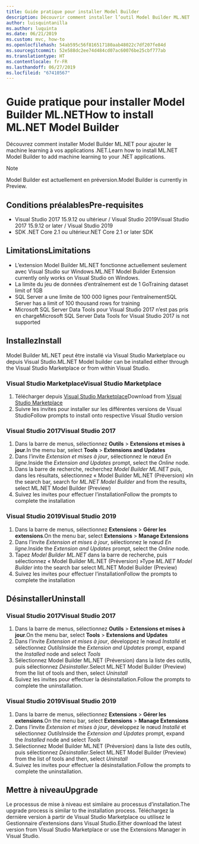 ```yaml
---
title: Guide pratique pour installer Model Builder
description: Découvrir comment installer l’outil Model Builder ML.NET
author: luisquintanilla
ms.author: luquinta
ms.date: 06/21/2019
ms.custom: mvc, how-to
ms.openlocfilehash: 54ab595c56f816517180aab48022c7df207fe84d
ms.sourcegitcommit: 52e588dc2ee74d484cd07ac60076be25cbf777ab
ms.translationtype: HT
ms.contentlocale: fr-FR
ms.lasthandoff: 06/27/2019
ms.locfileid: "67410567"
---
```

# <a name="how-to-install-mlnet-model-builder"></a><span data-ttu-id="4ab63-103">Guide pratique pour installer Model Builder ML.NET</span><span class="sxs-lookup"><span data-stu-id="4ab63-103">How to install ML.NET Model Builder</span></span>

<span data-ttu-id="4ab63-104">Découvrez comment installer Model Builder ML.NET pour ajouter le machine learning à vos applications .NET.</span><span class="sxs-lookup"><span data-stu-id="4ab63-104">Learn how to install ML.NET Model Builder to add machine learning to your .NET applications.</span></span>

> [!NOTE]
> <span data-ttu-id="4ab63-105">Model Builder est actuellement en préversion.</span><span class="sxs-lookup"><span data-stu-id="4ab63-105">Model Builder is currently in Preview.</span></span>

## <a name="pre-requisites"></a><span data-ttu-id="4ab63-106">Conditions préalables</span><span class="sxs-lookup"><span data-stu-id="4ab63-106">Pre-requisites</span></span>

- <span data-ttu-id="4ab63-107">Visual Studio 2017 15.9.12 ou ultérieur / Visual Studio 2019</span><span class="sxs-lookup"><span data-stu-id="4ab63-107">Visual Studio 2017 15.9.12 or later / Visual Studio 2019</span></span>
- <span data-ttu-id="4ab63-108">SDK .NET Core 2.1 ou ultérieur</span><span class="sxs-lookup"><span data-stu-id="4ab63-108">.NET Core 2.1 or later SDK</span></span>

## <a name="limitations"></a><span data-ttu-id="4ab63-109">Limitations</span><span class="sxs-lookup"><span data-stu-id="4ab63-109">Limitations</span></span>

- <span data-ttu-id="4ab63-110">L’extension Model Builder ML.NET fonctionne actuellement seulement avec Visual Studio sur Windows.</span><span class="sxs-lookup"><span data-stu-id="4ab63-110">ML.NET Model Builder Extension currently only works on Visual Studio on Windows.</span></span>
- <span data-ttu-id="4ab63-111">La limite du jeu de données d’entraînement est de 1 Go</span><span class="sxs-lookup"><span data-stu-id="4ab63-111">Training dataset limit of 1GB</span></span>
- <span data-ttu-id="4ab63-112">SQL Server a une limite de 100 000 lignes pour l’entraînement</span><span class="sxs-lookup"><span data-stu-id="4ab63-112">SQL Server has a limit of 100 thousand rows for training</span></span>
- <span data-ttu-id="4ab63-113">Microsoft SQL Server Data Tools pour Visual Studio 2017 n’est pas pris en charge</span><span class="sxs-lookup"><span data-stu-id="4ab63-113">Microsoft SQL Server Data Tools for Visual Studio 2017 is not supported</span></span>

## <a name="install"></a><span data-ttu-id="4ab63-114">Installez</span><span class="sxs-lookup"><span data-stu-id="4ab63-114">Install</span></span>

<span data-ttu-id="4ab63-115">Model Builder ML.NET peut être installé via Visual Studio Marketplace ou depuis Visual Studio.</span><span class="sxs-lookup"><span data-stu-id="4ab63-115">ML.NET Model builder can be installed either through the Visual Studio Marketplace or from within Visual Studio.</span></span> 

### <a name="visual-studio-marketplace"></a><span data-ttu-id="4ab63-116">Visual Studio Marketplace</span><span class="sxs-lookup"><span data-stu-id="4ab63-116">Visual Studio Marketplace</span></span>

1. <span data-ttu-id="4ab63-117">Télécharger depuis [Visual Studio Marketplace](https://marketplace.visualstudio.com/items?itemName=MLNET.07)</span><span class="sxs-lookup"><span data-stu-id="4ab63-117">Download from [Visual Studio Marketplace](https://marketplace.visualstudio.com/items?itemName=MLNET.07)</span></span>
1. <span data-ttu-id="4ab63-118">Suivre les invites pour installer sur les différentes versions de Visual Studio</span><span class="sxs-lookup"><span data-stu-id="4ab63-118">Follow prompts to install onto respective Visual Studio version</span></span>

### <a name="visual-studio-2017"></a><span data-ttu-id="4ab63-119">Visual Studio 2017</span><span class="sxs-lookup"><span data-stu-id="4ab63-119">Visual Studio 2017</span></span>

1. <span data-ttu-id="4ab63-120">Dans la barre de menus, sélectionnez **Outils** > **Extensions et mises à jour**.</span><span class="sxs-lookup"><span data-stu-id="4ab63-120">In the menu bar, select **Tools** > **Extensions and Updates**</span></span>
1. <span data-ttu-id="4ab63-121">Dans l’invite *Extension et mises à jour*, sélectionnez le nœud *En ligne*.</span><span class="sxs-lookup"><span data-stu-id="4ab63-121">Inside the *Extension and Updates* prompt, select the *Online* node.</span></span>
1. <span data-ttu-id="4ab63-122">Dans la barre de recherche, recherchez *Model Builder ML.NET* puis, dans les résultats, sélectionnez « Model Builder ML.NET (Préversion) »</span><span class="sxs-lookup"><span data-stu-id="4ab63-122">In the search bar, search for *ML.NET Model Builder* and from the results, select ML.NET Model Builder (Preview)</span></span>
1. <span data-ttu-id="4ab63-123">Suivez les invites pour effectuer l’installation</span><span class="sxs-lookup"><span data-stu-id="4ab63-123">Follow the prompts to complete the installation</span></span>

### <a name="visual-studio-2019"></a><span data-ttu-id="4ab63-124">Visual Studio 2019</span><span class="sxs-lookup"><span data-stu-id="4ab63-124">Visual Studio 2019</span></span>

1. <span data-ttu-id="4ab63-125">Dans la barre de menus, sélectionnez **Extensions** > **Gérer les extensions**.</span><span class="sxs-lookup"><span data-stu-id="4ab63-125">On the menu bar, select **Extensions** > **Manage Extensions**</span></span>
1. <span data-ttu-id="4ab63-126">Dans l’invite *Extension et mises à jour*, sélectionnez le nœud *En ligne*.</span><span class="sxs-lookup"><span data-stu-id="4ab63-126">Inside the *Extension and Updates* prompt, select the *Online* node.</span></span>
1. <span data-ttu-id="4ab63-127">Tapez *Model Builder ML.NET* dans la barre de recherche, puis sélectionnez « Model Builder ML.NET (Préversion) »</span><span class="sxs-lookup"><span data-stu-id="4ab63-127">Type *ML.NET Model Builder* into the search bar select ML.NET Model Builder (Preview)</span></span>
1. <span data-ttu-id="4ab63-128">Suivez les invites pour effectuer l’installation</span><span class="sxs-lookup"><span data-stu-id="4ab63-128">Follow the prompts to complete the installation</span></span>

## <a name="uninstall"></a><span data-ttu-id="4ab63-129">Désinstaller</span><span class="sxs-lookup"><span data-stu-id="4ab63-129">Uninstall</span></span>

### <a name="visual-studio-2017"></a><span data-ttu-id="4ab63-130">Visual Studio 2017</span><span class="sxs-lookup"><span data-stu-id="4ab63-130">Visual Studio 2017</span></span>

1. <span data-ttu-id="4ab63-131">Dans la barre de menus, sélectionnez **Outils** > **Extensions et mises à jour**.</span><span class="sxs-lookup"><span data-stu-id="4ab63-131">On the menu bar, select **Tools** > **Extensions and Updates**</span></span>
1. <span data-ttu-id="4ab63-132">Dans l’invite *Extension et mises à jour*, développez le nœud *Installé* et sélectionnez *Outils*</span><span class="sxs-lookup"><span data-stu-id="4ab63-132">Inside the *Extension and Updates* prompt, expand the *Installed* node and select *Tools*</span></span>
1. <span data-ttu-id="4ab63-133">Sélectionnez Model Builder ML.NET (Préversion) dans la liste des outils, puis sélectionnez *Désinstaller*.</span><span class="sxs-lookup"><span data-stu-id="4ab63-133">Select ML.NET Model Builder (Preview) from the list of tools and then, select *Uninstall*</span></span>
1. <span data-ttu-id="4ab63-134">Suivez les invites pour effectuer la désinstallation.</span><span class="sxs-lookup"><span data-stu-id="4ab63-134">Follow the prompts to complete the uninstallation.</span></span>

### <a name="visual-studio-2019"></a><span data-ttu-id="4ab63-135">Visual Studio 2019</span><span class="sxs-lookup"><span data-stu-id="4ab63-135">Visual Studio 2019</span></span>

1. <span data-ttu-id="4ab63-136">Dans la barre de menus, sélectionnez **Extensions** > **Gérer les extensions**.</span><span class="sxs-lookup"><span data-stu-id="4ab63-136">On the menu bar, select **Extensions** > **Manage Extensions**</span></span>
1. <span data-ttu-id="4ab63-137">Dans l’invite *Extension et mises à jour*, développez le nœud *Installé* et sélectionnez *Outils*</span><span class="sxs-lookup"><span data-stu-id="4ab63-137">Inside the *Extension and Updates* prompt, expand the *Installed* node and select *Tools*</span></span>
1. <span data-ttu-id="4ab63-138">Sélectionnez Model Builder ML.NET (Préversion) dans la liste des outils, puis sélectionnez *Désinstaller*.</span><span class="sxs-lookup"><span data-stu-id="4ab63-138">Select ML.NET Model Builder (Preview) from the list of tools and then, select *Uninstall*</span></span>
1. <span data-ttu-id="4ab63-139">Suivez les invites pour effectuer la désinstallation.</span><span class="sxs-lookup"><span data-stu-id="4ab63-139">Follow the prompts to complete the uninstallation.</span></span>

## <a name="upgrade"></a><span data-ttu-id="4ab63-140">Mettre à niveau</span><span class="sxs-lookup"><span data-stu-id="4ab63-140">Upgrade</span></span>

<span data-ttu-id="4ab63-141">Le processus de mise à niveau est similaire au processus d’installation.</span><span class="sxs-lookup"><span data-stu-id="4ab63-141">The upgrade process is similar to the installation process.</span></span> <span data-ttu-id="4ab63-142">Téléchargez la dernière version à partir de Visual Studio Marketplace ou utilisez le Gestionnaire d’extensions dans Visual Studio.</span><span class="sxs-lookup"><span data-stu-id="4ab63-142">Either download the latest version from Visual Studio Marketplace or use the Extensions Manager in Visual Studio.</span></span>
